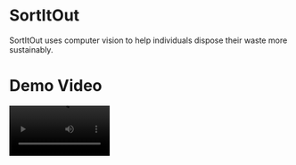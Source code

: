 # SortItOut
SortItOut uses computer vision to help individuals dispose their waste more sustainably.

# Demo Video 

<video src='https://drive.google.com/file/d/1dN8_dMhQ6U52vJ25f4unCQdJ9B9RBkry/view?usp=drive_link' width=180/>
